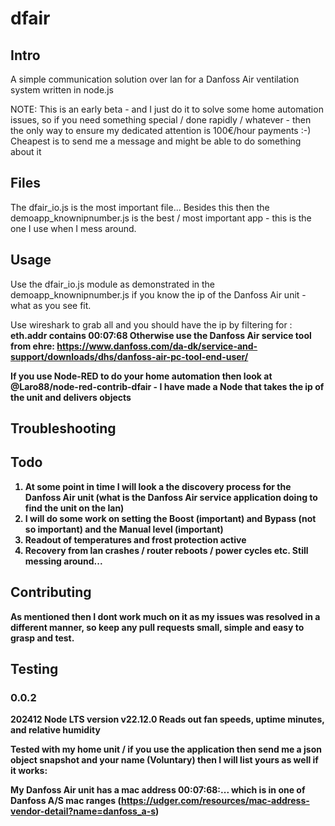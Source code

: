 # dfair
## Intro
A simple communication solution over lan for a Danfoss Air ventilation system written in node.js

NOTE: This is an early beta - and I just do it to solve some home automation issues, so if you need something special / done rapidly / whatever - then the only way to ensure my dedicated attention is 100€/hour payments :-)
Cheapest is to send me a message and might be able to do something about it

## Files
The dfair_io.js is the most important file...
Besides this then the demoapp_knownipnumber.js is the best / most important app - this is the one I use when I mess around.

## Usage
Use the dfair_io.js module as demonstrated in the demoapp_knownipnumber.js if you know the ip of the Danfoss Air unit - what as you see fit.

Use wireshark to grab all and you should have the ip by filtering for : <b>eth.addr contains 00:07:68<b>
Otherwise use the Danfoss Air service tool from ehre: https://www.danfoss.com/da-dk/service-and-support/downloads/dhs/danfoss-air-pc-tool-end-user/


If you use Node-RED to do your home automation then look at @Laro88/node-red-contrib-dfair - I have made a Node that takes the ip of the unit and delivers objects



## Troubleshooting

## Todo
1. At some point in time I will look a the discovery process for the Danfoss Air unit (what is the Danfoss Air service application doing to find the unit on the lan)
2. I will do some work on setting the Boost (important) and Bypass (not so important) and the Manual level (important)
3. Readout of temperatures and frost protection active 
3. Recovery from lan crashes / router reboots / power cycles etc. Still messing around...


## Contributing
As mentioned then I dont work much on it as my issues was resolved in a different manner, so keep any pull requests small, simple and easy to grasp and test.

## Testing
### 0.0.2
202412
Node LTS version v22.12.0 
Reads out fan speeds, uptime minutes, and relative humidity



Tested with my home unit / if you use the application then send me a json object snapshot and your name (Voluntary) then I will list yours as well if it works:

My Danfoss Air unit has a mac address 00:07:68:... which is in one of Danfoss A/S mac ranges (https://udger.com/resources/mac-address-vendor-detail?name=danfoss_a-s)

